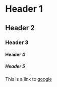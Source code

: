 # Header 1
## Header 2
### Header 3
#### Header 4
##### Header 5
This is a link to [google](https://www.google.com)